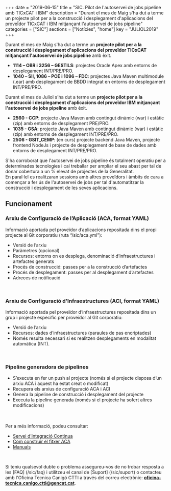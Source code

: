+++
date        = "2019-06-15"
title       = "SIC. Pilot de l'autoservei de jobs pipeline amb TICxCAT i IBM"
description = "Durant el mes de Maig s'ha dut a terme un projecte pilot per a la construcció i desplegament d'aplicacions del proveÏdor TICxCAT i IBM mitjançant l'autoservei de jobs pipeline"
categories  = ["SIC"]
sections    = ["Notícies", "home"]
key = "JULIOL2019"
+++

Durant el mes de Maig s'ha dut a terme un **projecte pilot per a la construcció i desplegament d'aplicacions del proveïdor TICxCAT mitjançant l'autoservei de jobs pipeline** amb èxit.

* **1114 – OBR i 3256 – GESTILS**: projectes Oracle Apex amb entorns de desplegament INT/PRE/PRO.
* **1040 – SII, 1086 – POE i 1096 – FDC**: projectes Java Maven multimodule (.ear) amb desplegament de BBDD integrat en entorns de desplegament INT/PRE/PRO.

Durant el mes de Juliol s'ha dut a terme un **projecte pilot per a la construcció i desplegament d'aplicacions del proveïdor IBM mitjançant l'autoservei de jobs pipeline** amb èxit.

* **2560 - CCP**: projecte Java Maven amb contingut dinàmic (war) i estàtic (zip) amb entorns de desplegament PRE/PRO.
* **1035 - GSA**: projecte Java Maven amb contingut dinàmic (war) i estàtic (zip) amb entorns de desplegament INT/PRE/PRO.
* **2506 - GSIT_CEMP**: (en curs) projecte backend Java Maven, projecte frontend NodeJs i projecte de desplegament de base de dades amb entorns de desplegament INT/PRE/PRO.

S'ha corroborat que l'autoservei de jobs pipeline és totalment operatiu per a determinades tecnologies i cal treballar per ampliar el seu abast per tal de donar cobertura a un % elevat de projectes de la Generalitat.
<br/>
En paral·lel es realitzaran sessions amb altres proveïdors i àmbits de cara a començar a fer ús de l'autoservei de jobs per tal d'automatitzar la construcció i desplegament de les seves aplicacions.

## Funcionament

### Arxiu de Configuració de l’Aplicació (ACA, format YAML)
Informació aportada pel proveïdor d’aplicacions repositada dins el propi projecte al Git corporatiu (ruta “/sic/aca.yml”):

* Versió de l’arxiu
* Paràmetres (opcional)
* Recursos: entorns on es desplega, denominació d’infraestructures i artefactes generats
* Procés de construcció: passes per a la construcció d’artefactes
* Procés de desplegament: passes per al desplegament d’artefactes
* Adreces de notificació
<br/>

### Arxiu de Configuració d’Infraestructures (ACI, format YAML)
Informació aportada pel proveïdor d’infraestructures repositada dins un grup i projecte específic per proveïdor al Git corporatiu:

* Versió de l’arxiu
* Recursos: dades d’infraestructures (paraules de pas encriptades)
* Només resulta necessari si es realitzen desplegaments en modalitat automàtica (INT).
<br/>

### Pipeline generadora de pipelines
* S’executa en fer un push al projecte (només si el projecte disposa d’un arxiu ACA i aquest ha estat creat o modificat)
* Recupera els arxius de configuració ACA i ACI
* Genera la pipeline de construcció i desplegament del projecte
* Executa la pipeline generada (només si el projecte ha sofert altres modificacions)
<br/>


<br/>
Per a més informació, podeu consultar:

* [Servei d’Integració Continua](/sic-serveis/ci/)
* [Com construir el fitxer ACA](/sic-welcome-pack/fitxer-aca/)
* [Manuals](/sic/manuals/)

<br/>

Si teniu qualsevol dubte o problema assegureu-vos de no trobar resposta a les [FAQ] (/sic/faq) i utilitzeu el canal de [Suport] (/sic/suport) o contacteu amb l'Oficina Tècnica Canigó CTTI a través del correu electrònic: **oficina-tecnica.canigo.ctti@gencat.cat**.
